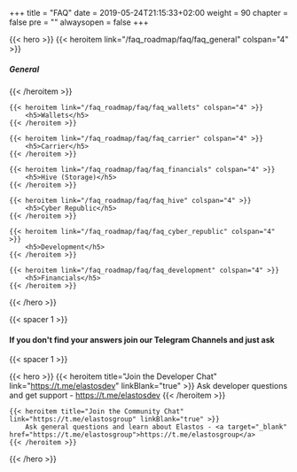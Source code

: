 +++
title = "FAQ"
date = 2019-05-24T21:15:33+02:00
weight = 90
chapter = false
pre = ""
alwaysopen = false
+++ 



{{< hero >}}
    {{< heroitem link="/faq_roadmap/faq/faq_general" colspan="4" >}}
        <h5>General</h5> 
    {{< /heroitem >}}
    
    {{< heroitem link="/faq_roadmap/faq/faq_wallets" colspan="4" >}}
        <h5>Wallets</h5> 
    {{< /heroitem >}}   
    
    {{< heroitem link="/faq_roadmap/faq/faq_carrier" colspan="4" >}}
        <h5>Carrier</h5> 
    {{< /heroitem >}}
    
    {{< heroitem link="/faq_roadmap/faq/faq_financials" colspan="4" >}}
        <h5>Hive (Storage)</h5> 
    {{< /heroitem >}}
    
    {{< heroitem link="/faq_roadmap/faq/faq_hive" colspan="4" >}}
        <h5>Cyber Republic</h5> 
    {{< /heroitem >}}
    
    {{< heroitem link="/faq_roadmap/faq/faq_cyber_republic" colspan="4" >}}
        <h5>Development</h5> 
    {{< /heroitem >}}
    
    {{< heroitem link="/faq_roadmap/faq/faq_development" colspan="4" >}}
        <h5>Financials</h5> 
    {{< /heroitem >}}
    
    
    
{{< /hero >}}

{{< spacer 1 >}}

#### If you don't find your answers join our Telegram Channels and just ask

{{< spacer 1 >}}

{{< hero >}}
    {{< heroitem title="Join the Developer Chat" link="https://t.me/elastosdev" linkBlank="true" >}}
        Ask developer questions and get support - <a target="_blank" href="https://t.me/elastosdev">https://t.me/elastosdev</a>
    {{< /heroitem >}}
    
    {{< heroitem title="Join the Community Chat" link="https://t.me/elastosgroup" linkBlank="true" >}}
        Ask general questions and learn about Elastos - <a target="_blank" href="https://t.me/elastosgroup">https://t.me/elastosgroup</a>
    {{< /heroitem >}}
{{< /hero >}}
